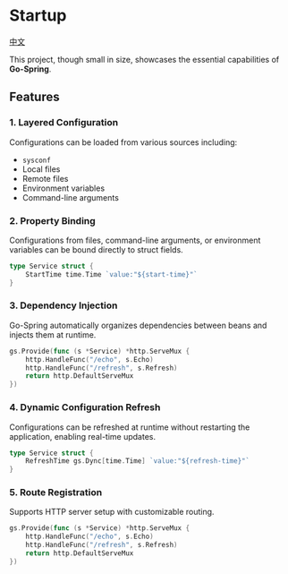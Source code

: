 # Startup

[中文](README_CN.md)

This project, though small in size, showcases the essential capabilities of **Go-Spring**.

## Features

### 1. Layered Configuration

Configurations can be loaded from various sources including:

- `sysconf`
- Local files
- Remote files
- Environment variables
- Command-line arguments

### 2. Property Binding

Configurations from files, command-line arguments, or environment variables can be bound directly to struct fields.

```go
type Service struct {
    StartTime time.Time `value:"${start-time}"`
}
```

### 3. Dependency Injection

Go-Spring automatically organizes dependencies between beans and injects them at runtime.

```go
gs.Provide(func (s *Service) *http.ServeMux {
    http.HandleFunc("/echo", s.Echo)
    http.HandleFunc("/refresh", s.Refresh)
    return http.DefaultServeMux
})
```

### 4. Dynamic Configuration Refresh

Configurations can be refreshed at runtime without restarting the application, enabling real-time updates.

```go
type Service struct {
    RefreshTime gs.Dync[time.Time] `value:"${refresh-time}"`
}
```

### 5. Route Registration

Supports HTTP server setup with customizable routing.

```go
gs.Provide(func (s *Service) *http.ServeMux {
    http.HandleFunc("/echo", s.Echo)
    http.HandleFunc("/refresh", s.Refresh)
    return http.DefaultServeMux
})
```

